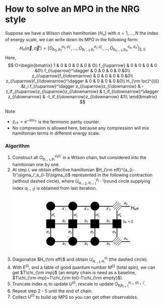 # How to solve an MPO in the NRG style

Suppose we have a Wilson chain hamiltonian $\{H_n\}$ with $n=1,\ldots,N$ the index of energy scale, we can write down its MPO in the following form:
$$
H_n(\vec\sigma,\vec\sigma') = [O^{\sigma_1,\sigma_1'}_{b_0,b_1},\ldots,O^{\sigma_i,\sigma_i'}_{b_{i-1},b_i},\ldots,O^{\sigma_n,\sigma_n'}_{b_{n-1},b_n}]_{5,0}
$$
Here,
$$
O=\begin{bmatrix}
1 & 0 & 0 & 0 & 0 & 0\\
f_{i\uparrow} & 0 & 0 & 0 & 0 &0\\
f_{i\uparrow}^\dagger & 0 & 0 & 0 & 0 &0\\
z_{i\uparrow}f_{i\downarrow} & 0 & 0 & 0 & 0 &0\\
z_{i\uparrow}f_{i\downarrow}^\dagger & 0 & 0 & 0 & 0 &0\\
H_{\rm loc}^{(i)} &t_i f_{i\uparrow}^\dagger z_{i\uparrow}z_{i\downarrow} & -t_if_{i\uparrow}z_{i\uparrow}z_{i\downarrow} & t_if_{i\downarrow}^\dagger z_{i\downarrow} & -t_if_{i\downarrow}z_{i\downarrow} &1\\
\end{bmatrix}
$$


Note:

* $z_{i\uparrow}=e^{-i\pi n_\uparrow}$ is the fermionic parity counter.
* No compression is allowed here, because any compression will mix hamiltonian terms in different energy scale.

### Algorithm

1. Construct all $O_{b_{i-1},b_i}^{\sigma_i\sigma_{i}'}$ in a Wilson chain, but considered into the hamitonian one by one.
2. At step $i​$, we obtain effective hamiltonian $H_{\rm eff}^{a_{i-1}'\sigma_i',a_{i-1}\sigma_i}​$ represented in the following contraction (without dashed circle), where $U^{\sigma_{i-1}}_{a_{i-2},a_{i-1}}​$ (round circle supplying index $a_{i-1}​$) is obtained from last iteration.![nrg_heff](images/nrg_heff.png)
3. Diagonalize $H_{\rm eff}$ and obtain $U^{\sigma_i}_{a_{i-1},a_i}$ (the dashed circle).
4. With $E^{(i)}$, and a table of good quantum number $M^{(i)}$ (total spin), we can get $T\chi_{\rm imp}$ (an empty chain is need as a baseline, $T\chi_{\rm imp}=T\chi_{\rm tot}-T\chi_{\rm empty}$).
5. Truncate index $a_i$ to update $U^{(i)}$, rescale to update $O^{\sigma_{i+1}\sigma_{i+1}'}_{b_{i}b_{i+1}}$.
6. Repeat step 2 - 5 until the end of chain.
7. Collect $U^{(i)}$ to build up MPS so you can get other observables.
